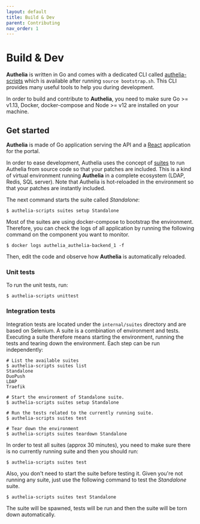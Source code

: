 ```yaml
---
layout: default
title: Build & Dev
parent: Contributing
nav_order: 1
---
```


# Build & Dev

**Authelia** is written in Go and comes with a dedicated CLI called [authelia-scripts](./authelia-scripts.md) which is 
available after running `source bootstrap.sh`. This CLI provides many useful tools to help you during development.

In order to build and contribute to **Authelia**, you need to make sure Go >= v1.13, Docker, docker-compose and 
Node >= v12 are installed on your machine.

## Get started

**Authelia** is made of Go application serving the API and a [React](https://reactjs.org/) application for the portal.

In order to ease development, Authelia uses the concept of [suites] to run Authelia from source code so that your 
patches are included. This is a kind of virtual environment running **Authelia** in a complete ecosystem 
(LDAP, Redis, SQL server). Note that Authelia is hot-reloaded in the environment so that your patches are instantly 
included.

The next command starts the suite called *Standalone*:

```console
$ authelia-scripts suites setup Standalone
```

Most of the suites are using docker-compose to bootstrap the environment. Therefore, you can check the logs of all 
application by running the following command on the component you want to monitor.

```console
$ docker logs authelia_authelia-backend_1 -f
```

Then, edit the code and observe how **Authelia** is automatically reloaded.

### Unit tests

To run the unit tests, run:

```console
$ authelia-scripts unittest
```

### Integration tests

Integration tests are located under the `internal/suites` directory and are based on Selenium. A suite is a combination 
of environment and tests. Executing a suite therefore means starting the environment, running the tests and tearing down 
the environment. Each step can be run independently:

```console
# List the available suites
$ authelia-scripts suites list
Standalone
DuoPush
LDAP
Traefik

# Start the environment of Standalone suite.
$ authelia-scripts suites setup Standalone

# Run the tests related to the currently running suite.
$ authelia-scripts suites test

# Tear down the environment
$ authelia-scripts suites teardown Standalone
```

In order to test all suites (approx 30 minutes), you need to make sure there is no currently running suite and then you 
should run:

```console
$ authelia-scripts suites test
```

Also, you don't need to start the suite before testing it. Given you're not running any suite, just use the following 
command to test the *Standalone* suite.

```console
$ authelia-scripts suites test Standalone
```

The suite will be spawned, tests will be run and then the suite will be torn down automatically.

[suites]: ./suites.md
